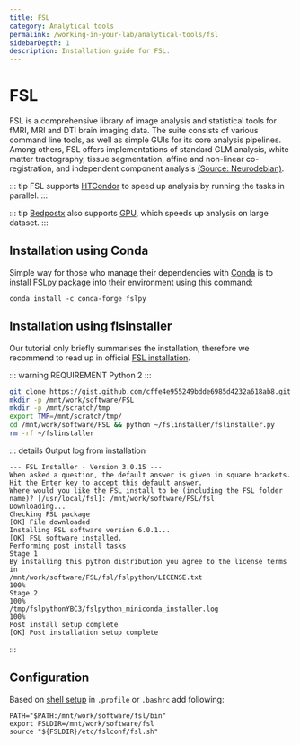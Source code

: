 ```yaml
---
title: FSL
category: Analytical tools
permalink: /working-in-your-lab/analytical-tools/fsl
sidebarDepth: 1
description: Installation guide for FSL.
---
```


# FSL

FSL is a comprehensive library of image analysis and statistical tools
for fMRI, MRI and DTI brain imaging data. The suite consists of various
command line tools, as well as simple GUIs for its core analysis pipelines.
Among others, FSL offers implementations of standard GLM analysis,
white matter tractography, tissue segmentation, affine and non-linear
co-registration, and independent component analysis [(Source: Neurodebian)](http://neuro.debian.net/pkgs/fsl-complete.html).

::: tip
FSL supports [HTCondor](https://research.cs.wisc.edu/htcondor/) to speed up analysis by running the tasks in parallel.
:::

::: tip
[Bedpostx](https://users.fmrib.ox.ac.uk/~moisesf/Bedpostx_GPU/Installation.html)
also supports [GPU](/working-in-your-lab/technical-tools/gpu/), which speeds up analysis on large dataset.
:::

## Installation using Conda

Simple way for those who manage their dependencies with
[Conda](https://docs.hdc.ntnu.no/working-in-your-lab/analytical-tools/conda/)
is to install [FSLpy package](https://anaconda.org/conda-forge/fslpy) into their
environment using this command:

```
conda install -c conda-forge fslpy
```

## Installation using flsinstaller

Our tutorial only briefly summarises the installation, therefore we recommend to read up
in official [FSL installation](https://fsl.fmrib.ox.ac.uk/fsl/fslwiki/FslInstallation/Linux).

::: warning REQUIREMENT
Python 2
:::

```bash
git clone https://gist.github.com/cffe4e955249bdde6985d4232a618ab8.git ~/fslinstaller
mkdir -p /mnt/work/software/FSL
mkdir -p /mnt/scratch/tmp
export TMP=/mnt/scratch/tmp/
cd /mnt/work/software/FSL && python ~/fslinstaller/fslinstaller.py
rm -rf ~/fslinstaller
```

::: details Output log from installation

```
--- FSL Installer - Version 3.0.15 ---
When asked a question, the default answer is given in square brackets.
Hit the Enter key to accept this default answer.
Where would you like the FSL install to be (including the FSL folder name)? [/usr/local/fsl]: /mnt/work/software/FSL/fsl
Downloading...
Checking FSL package
[OK] File downloaded
Installing FSL software version 6.0.1...
[OK] FSL software installed.
Performing post install tasks
Stage 1
By installing this python distribution you agree to the license terms in
/mnt/work/software/FSL/fsl/fslpython/LICENSE.txt
100%
Stage 2
100%
/tmp/fslpythonYBC3/fslpython_miniconda_installer.log
100%
Post install setup complete
[OK] Post installation setup complete
```

:::

## Configuration

Based on [shell setup](https://fsl.fmrib.ox.ac.uk/fsl/fslwiki/FslInstallation/ShellSetup)
in `.profile` or `.bashrc` add following:

```
PATH="$PATH:/mnt/work/software/fsl/bin"
export FSLDIR=/mnt/work/software/fsl
source "${FSLDIR}/etc/fslconf/fsl.sh"
```
